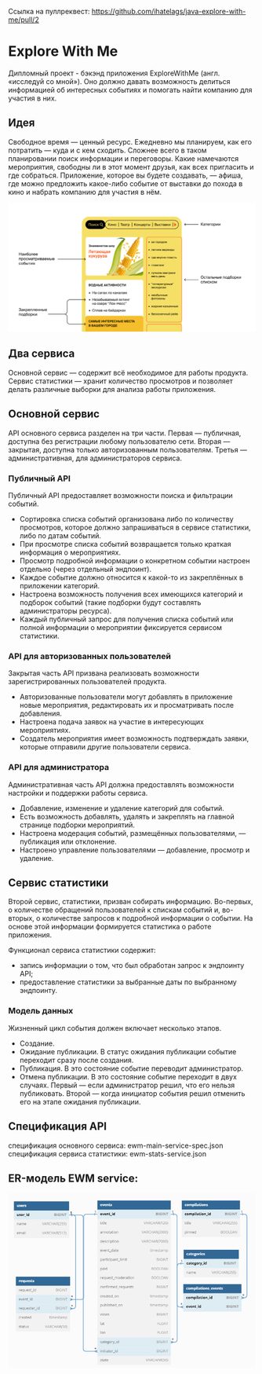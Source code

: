 Ссылка на пуллреквест:
https://github.com/ihatelags/java-explore-with-me/pull/2

# Explore With Me
Дипломный проект - бэкэнд приложения ExploreWithMe (англ. «исследуй со мной»). Оно должно давать возможность делиться информацией об интересных событиях и помогать найти компанию для участия в них. 

## Идея
Свободное время — ценный ресурс. Ежедневно мы планируем, как его потратить — куда и с кем сходить. Сложнее всего в таком планировании поиск информации и переговоры. Какие намечаются мероприятия, свободны ли в этот момент друзья, как всех пригласить и где собраться. Приложение, которое вы будете создавать, — афиша, где можно предложить какое-либо событие от выставки до похода в кино и набрать компанию для участия в нём.

![ewm_front.png](ewm_front.png)

## Два сервиса
Основной сервис — содержит всё необходимое для работы продукта.
Сервис статистики — хранит количество просмотров и позволяет делать различные выборки для анализа работы приложения.

## Основной сервис
API основного сервиса разделен на три части. Первая — публичная, доступна без регистрации любому пользователю сети. Вторая — закрытая, доступна только авторизованным пользователям. Третья — административная, для администраторов сервиса.

### Публичный API
Публичный API предоставляет возможности поиска и фильтрации событий.
- Сортировка списка событий организована либо по количеству просмотров, которое должно запрашиваться в сервисе статистики, либо по датам событий.
- При просмотре списка событий возвращается только краткая информация о мероприятиях.
- Просмотр подробной информации о конкретном событии настроен отдельно (через отдельный эндпоинт).
- Каждое событие должно относится к какой-то из закреплённых в приложении категорий.
- Настроена возможность получения всех имеющихся категорий и подборок событий (такие подборки будут составлять администраторы ресурса).
- Каждый публичный запрос для получения списка событий или полной информации о мероприятии фиксируется сервисом статистики.

### API для авторизованных пользователей
Закрытая часть API призвана реализовать возможности зарегистрированных пользователей продукта.
- Авторизованные пользователи могут добавлять в приложение новые мероприятия, редактировать их и просматривать после добавления.
- Настроена подача заявок на участие в интересующих мероприятиях.
- Создатель мероприятия имеет возможность подтверждать заявки, которые отправили другие пользователи сервиса.

### API для администратора
Административная часть API должна предоставлять возможности настройки и поддержки работы сервиса.
- Добавление, изменение и удаление категорий для событий.
- Есть возможность добавлять, удалять и закреплять на главной странице подборки мероприятий.
- Настроена модерация событий, размещённых пользователями, — публикация или отклонение.
- Настроено управление пользователями — добавление, просмотр и удаление.

## Сервис статистики
Второй сервис, статистики, призван собирать информацию. Во-первых, о количестве обращений пользователей к спискам событий и, во-вторых, о количестве запросов к подробной информации о событии. На основе этой информации формируется статистика о работе приложения.

Функционал сервиса статистики содержит:
- запись информации о том, что был обработан запрос к эндпоинту API;
- предоставление статистики за выбранные даты по выбранному эндпоинту.

### Модель данных
Жизненный цикл события должен включает несколько этапов.
- Создание.
- Ожидание публикации. В статус ожидания публикации событие переходит сразу после создания.
- Публикация. В это состояние событие переводит администратор.
- Отмена публикации. В это состояние событие переходит в двух случаях. Первый — если администратор решил, что его нельзя публиковать. Второй — когда инициатор события решил отменить его на этапе ожидания публикации.

## Спецификация API
спецификация основного сервиса: ewm-main-service-spec.json
спецификация сервиса статистики: ewm-stats-service.json

## ER-модель EWM service:
![ewm-service-db.png](ewm-service-db.png)
